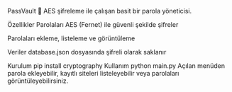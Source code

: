 PassVault 🔐
AES şifreleme ile çalışan basit bir parola yöneticisi.

Özellikler
Parolaları AES (Fernet) ile güvenli şekilde şifreler

Parolaları ekleme, listeleme ve görüntüleme

Veriler database.json dosyasında şifreli olarak saklanır

Kurulum
pip install cryptography
Kullanım
python main.py
Açılan menüden parola ekleyebilir, kayıtlı siteleri listeleyebilir veya parolaları görüntüleyebilirsiniz.

